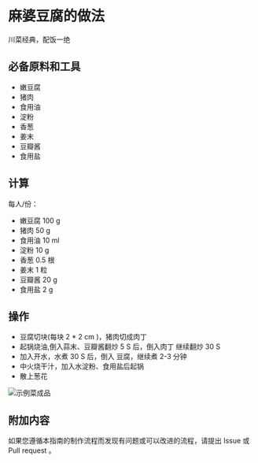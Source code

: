 # 麻婆豆腐的做法

川菜经典，配饭一绝

## 必备原料和工具

* 嫩豆腐
* 猪肉
* 食用油
* 淀粉
* 香葱
* 姜末
* 豆瓣酱
* 食用盐

## 计算

每人/份：

* 嫩豆腐 100 g
* 猪肉 50 g
* 食用油 10 ml
* 淀粉 10 g
* 香葱 0.5 根
* 姜末 1 粒
* 豆瓣酱 20 g
* 食用盐 2 g

## 操作

* 豆腐切块(每块 2 * 2 cm )，猪肉切成肉丁
* 起锅烧油,倒入蒜末、豆瓣酱翻炒 5 S 后，倒入肉丁 继续翻炒 30 S
* 加入开水，水煮 30 S 后，倒入 豆腐，继续煮 2-3 分钟
* 中火烧干汁，加入水淀粉、食用盐后起锅
* 散上葱花

![示例菜成品](./1.jpeg)

## 附加内容

如果您遵循本指南的制作流程而发现有问题或可以改进的流程，请提出 Issue 或 Pull request 。
